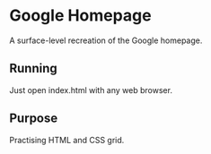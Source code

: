 # Google Homepage

A surface-level recreation of the Google homepage.

## Running

Just open index.html with any web browser.

## Purpose

Practising HTML and CSS grid.

